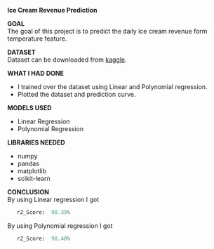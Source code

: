 **Ice Cream Revenue Prediction**

**GOAL**<br>
The goal of this project is to predict the daily ice cream revenue form temperature feature.

**DATASET**<br>
Dataset can be downloaded from [kaggle](https://www.kaggle.com/vinicius150987/ice-cream-revenue).

**WHAT I HAD DONE**
- I trained over the dataset using Linear and Polynomial regression.
- Plotted the dataset and prediction curve.

**MODELS USED**
  - Linear Regression
  - Polynomial Regression

**LIBRARIES NEEDED**
- numpy
- pandas
- matplotlib
- scikit-learn

**CONCLUSION**<br>
By using Linear regression I got 
 ```python
    r2_Score:  98.39%
 ``` 

 By using Polynomial regression I got 
 ```python
    r2_Score:  98.40%
 ``` 
